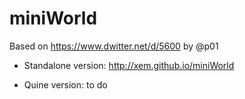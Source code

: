 miniWorld
==

Based on https://www.dwitter.net/d/5600 by @p01

- Standalone version: http://xem.github.io/miniWorld

- Quine version: to do